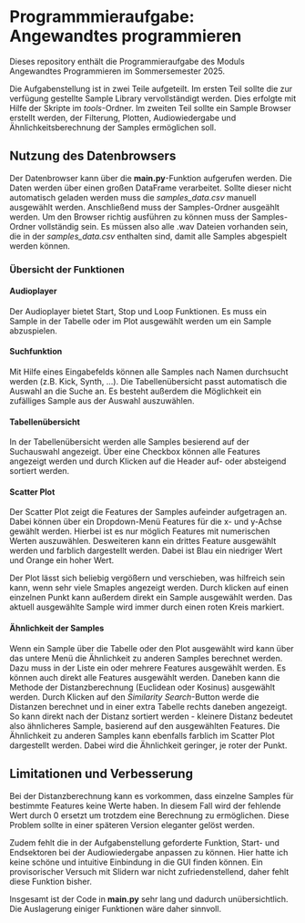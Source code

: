 # Programmmieraufgabe: Angewandtes programmieren

Dieses repository enthält die Programmieraufgabe des Moduls Angewandtes Programmieren im Sommersemester 2025. 

Die Aufgabenstellung ist in zwei Teile aufgeteilt. Im ersten Teil sollte die zur verfügung gestellte Sample Library vervollständigt werden. Dies erfolgte mit Hilfe der Skripte im *tools*-Ordner.
Im zweiten Teil sollte ein Sample Browser erstellt werden, der Filterung, Plotten, Audiowiedergabe und Ähnlichkeitsberechnung der Samples ermöglichen soll.

## Nutzung des Datenbrowsers

Der Datenbrowser kann über die **main.py**-Funktion aufgerufen werden. Die Daten werden über einen großen DataFrame verarbeitet. Sollte dieser nicht automatisch geladen werden muss die *samples_data.csv* manuell ausgewählt werden. Anschließend muss der Samples-Ordner ausgeählt werden. Um den Browser richtig ausführen zu können muss der Samples-Ordner vollständig sein. Es müssen also alle .wav Dateien vorhanden sein, die in der *samples_data.csv* enthalten sind, damit alle Samples abgespielt werden können.

### Übersicht der Funktionen

#### Audioplayer

Der Audioplayer bietet Start, Stop und Loop Funktionen. Es muss ein Sample in der Tabelle oder im Plot ausgewählt werden um ein Sample abzuspielen.

#### Suchfunktion

Mit Hilfe eines Eingabefelds können alle Samples nach Namen durchsucht werden (z.B. Kick, Synth, ...). Die Tabellenübersicht passt automatisch die Auswahl an die Suche an. Es besteht außerdem die Möglichkeit ein zufälliges Sample aus der Auswahl auszuwählen.

#### Tabellenübersicht

In der Tabellenübersicht werden alle Samples besierend auf der Suchauswahl angezeigt. Über eine Checkbox können alle Features angezeigt werden und durch Klicken auf die Header auf- oder absteigend sortiert werden.

#### Scatter Plot

Der Scatter Plot zeigt die Features der Samples aufeinder aufgetragen an. Dabei können über ein Dropdown-Menü Features für die x- und y-Achse gewählt werden. Hierbei ist es nur möglich Features mit numerischen Werten auszuwählen. Desweiteren kann ein drittes Feature ausgewählt werden und farblich dargestellt werden. Dabei ist Blau ein niedriger Wert und Orange ein hoher Wert.

Der Plot lässt sich beliebig vergößern und verschieben, was hilfreich sein kann, wenn sehr viele Smaples angezeigt werden. Durch klicken auf einen einzelnen Punkt kann außerdem direkt ein Sample ausgewählt werden. Das aktuell ausgewählte Sample wird immer durch einen roten Kreis markiert.

#### Ähnlichkeit der Samples

Wenn ein Sample über die Tabelle oder den Plot ausgewählt wird kann über das untere Menü die Ähnlichkeit zu anderen Samples berechnet werden. Dazu muss in der Liste ein oder mehrere Features ausgewählt werden. Es können auch direkt alle Features ausgewählt werden. Daneben kann die Methode der Distanzberechnung (Euclidean oder Kosinus) ausgewählt werden. Durch Klicken auf den *Similarity Search*-Button werde die Distanzen berechnet und in einer extra Tabelle rechts daneben angezeigt. So kann direkt nach der Distanz sortiert werden - kleinere Distanz bedeutet also ähnlicheres Sample, basierend auf den ausgewählten Features. Die Ähnlichkeit zu anderen Samples kann ebenfalls farblich im Scatter Plot dargestellt werden. Dabei wird die Ähnlichkeit geringer, je roter der Punkt.

## Limitationen und Verbesserung

Bei der Distanzberechnung kann es vorkommen, dass einzelne Samples für bestimmte Features keine Werte haben. In diesem Fall wird der fehlende Wert durch 0 ersetzt um trotzdem eine Berechnung zu ermöglichen. Diese Problem sollte in einer späteren Version eleganter gelöst werden.

Zudem fehlt die in der Aufgabenstellung geforderte Funktion, Start- und Endsektoren bei der Audiowiedergabe anpassen zu können. Hier hatte ich keine schöne und intuitive Einbindung in die GUI finden können. Ein provisorischer Versuch mit Slidern war nicht zufriedenstellend, daher fehlt diese Funktion bisher.

Insgesamt ist der Code in **main.py** sehr lang und dadurch unübersichtlich. Die Auslagerung einiger Funktionen wäre daher sinnvoll.